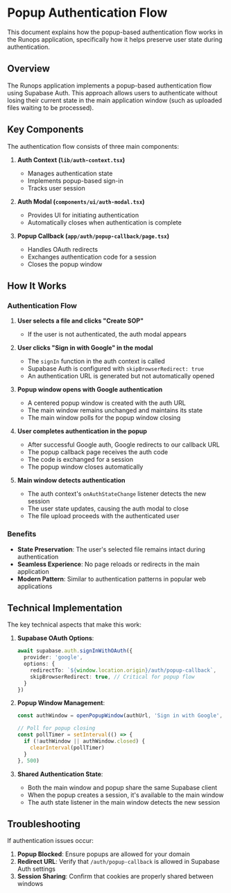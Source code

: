 # Popup Authentication Flow

This document explains how the popup-based authentication flow works in the Runops application, specifically how it helps preserve user state during authentication.

## Overview

The Runops application implements a popup-based authentication flow using Supabase Auth. This approach allows users to authenticate without losing their current state in the main application window (such as uploaded files waiting to be processed).

## Key Components

The authentication flow consists of three main components:

1. **Auth Context (`lib/auth-context.tsx`)**
   - Manages authentication state
   - Implements popup-based sign-in
   - Tracks user session

2. **Auth Modal (`components/ui/auth-modal.tsx`)**
   - Provides UI for initiating authentication
   - Automatically closes when authentication is complete

3. **Popup Callback (`app/auth/popup-callback/page.tsx`)**
   - Handles OAuth redirects
   - Exchanges authentication code for a session
   - Closes the popup window

## How It Works

### Authentication Flow

1. **User selects a file and clicks "Create SOP"**
   - If the user is not authenticated, the auth modal appears

2. **User clicks "Sign in with Google" in the modal**
   - The `signIn` function in the auth context is called
   - Supabase Auth is configured with `skipBrowserRedirect: true`
   - An authentication URL is generated but not automatically opened

3. **Popup window opens with Google authentication**
   - A centered popup window is created with the auth URL
   - The main window remains unchanged and maintains its state
   - The main window polls for the popup window closing

4. **User completes authentication in the popup**
   - After successful Google auth, Google redirects to our callback URL
   - The popup callback page receives the auth code
   - The code is exchanged for a session
   - The popup window closes automatically

5. **Main window detects authentication**
   - The auth context's `onAuthStateChange` listener detects the new session
   - The user state updates, causing the auth modal to close
   - The file upload proceeds with the authenticated user

### Benefits

- **State Preservation**: The user's selected file remains intact during authentication
- **Seamless Experience**: No page reloads or redirects in the main application
- **Modern Pattern**: Similar to authentication patterns in popular web applications

## Technical Implementation

The key technical aspects that make this work:

1. **Supabase OAuth Options**:
   ```typescript
   await supabase.auth.signInWithOAuth({
     provider: 'google',
     options: {
       redirectTo: `${window.location.origin}/auth/popup-callback`,
       skipBrowserRedirect: true, // Critical for popup flow
     }
   })
   ```

2. **Popup Window Management**:
   ```typescript
   const authWindow = openPopupWindow(authUrl, 'Sign in with Google', 580, 600)
   
   // Poll for popup closing
   const pollTimer = setInterval(() => {
     if (!authWindow || authWindow.closed) {
       clearInterval(pollTimer)
     }
   }, 500)
   ```

3. **Shared Authentication State**:
   - Both the main window and popup share the same Supabase client
   - When the popup creates a session, it's available to the main window
   - The auth state listener in the main window detects the new session

## Troubleshooting

If authentication issues occur:

1. **Popup Blocked**: Ensure popups are allowed for your domain
2. **Redirect URL**: Verify that `/auth/popup-callback` is allowed in Supabase Auth settings
3. **Session Sharing**: Confirm that cookies are properly shared between windows 